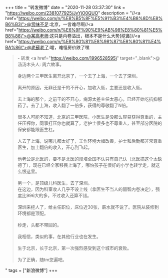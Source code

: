 +++
title = "转发微博"
date = "2020-11-28 03:37:30"
link = "https://weibo.com/2381077925/JvYjO0QUO"
description = "//<a href=\"https://weibo.com/n/%E8%B5%8F%E5%91%B3%E4%B8%8D%E8%B6%B3\">@赏味不足</a>:北京，一言难尽啊//<a href=\"https://weibo.com/n/%E6%9F%90%E9%AB%98%E8%80%81%E5%B8%88\">@某高老师</a>:这只是内卷溢出，根本不是什么大势[挖鼻]//<a href=\"https://weibo.com/n/%E8%80%81%E8%98%87%E8%80%81%E4%BA%86\">@老蘇老了</a>:嚯，难怪房价跌了嘿<br><blockquote> - 转发 <a href=\"https://weibo.com/1996528595\" target=\"_blank\">@汤汤木头人</a>: 周六故事。<br><br>身边两个三甲医生离开北京了，一个去了上海，一个去了深圳。<br><br>离开的原因，无非还是干的不开心，加收入低，主要还是收入低。<br><br>去上海的那个，之前干的不开心，病源太差主任太恶心，已经开始吃抗抑郁药了。去了上海，收入翻了一倍多，获得的尊敬翻了N倍。<br><br>很多人可能不知道，北京的三甲医院，小医生是没那么容易获得尊重的，主任压榨你，同事打压你也就算了，老护士很多也不尊重人，甚至部分医院的保安都能跟医生杠。<br><br>人去了上海，说哪儿都太好了，工作环境大幅改善，护士和后勤都非常尊重医生，加上翻倍的收入，开心到飞起。<br><br>他老公是北医的，要不是北医的规培全国不认只有自己认（北医搞这个太缺德了），现在已经全家移民上海了，哪怕孩子在很好的小学也转学走，就这么恨这里。<br><br>另一个，是顶级儿科医生，去了深圳。<br>在这边，因为科室收人几乎不设上线（拿医生不当人的弱智内卷决定），强度比996大的多，不过收入还算不错。<br><br>深圳来挖人了，给主任职位，床位近30张，薪水就不说了。医院从装修到环境都是顶配。<br><br>秒走，头都不带回的。<br><br>我相信，类似的事，在其他行业也在发生。<br><br>生于北京，长于北京，第一次强烈感受到这个城市的衰败。<br><br>为了正确，随tm您遍吧。</blockquote>"
tags = ["新浪微博"]
+++
